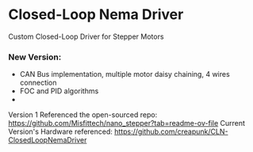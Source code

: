 # Closed-Loop Nema Driver
 Custom Closed-Loop Driver for Stepper Motors

### New Version:
- CAN Bus implementation, multiple motor daisy chaining, 4 wires connection
- FOC and PID algorithms
- 

Version 1 Referenced the open-sourced repo: https://github.com/Misfittech/nano_stepper?tab=readme-ov-file 
Current Version's Hardware referenced: https://github.com/creapunk/CLN-ClosedLoopNemaDriver

